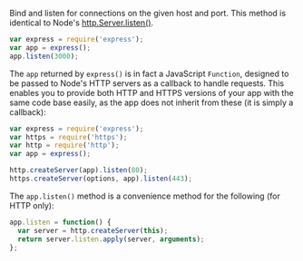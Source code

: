 Bind and listen for connections on the given host and port.
This method is identical to Node's [http.Server.listen()](http://nodejs.org/api/http.html#http_server_listen_port_hostname_backlog_callback)</a>.

```js
var express = require('express');
var app = express();
app.listen(3000);
```

The `app` returned by `express()` is in fact a JavaScript
`Function`, designed to be passed to Node's HTTP servers as a callback
to handle requests. This enables you to provide both HTTP and HTTPS versions of
your app with the same code base easily, as the app does not inherit from these
(it is simply a callback):

```js
var express = require('express');
var https = require('https');
var http = require('http');
var app = express();

http.createServer(app).listen(80);
https.createServer(options, app).listen(443);
```

The `app.listen()` method is a convenience method for the following (for HTTP only):

```js
app.listen = function() {
  var server = http.createServer(this);
  return server.listen.apply(server, arguments);
};
```

